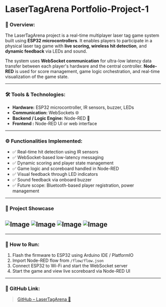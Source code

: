 # LaserTagArena Portfolio-Project-1

### 🔫 Overview:
The LaserTagArena project is a real-time multiplayer laser tag game system built using **ESP32 microcontrollers**. It enables players to participate in a physical laser tag game with **live scoring, wireless hit detection**, and **dynamic feedback** via LEDs and sound.

The system uses **WebSocket communication** for ultra-low latency data transfer between each player's hardware and the central controller. **Node-RED** is used for score management, game logic orchestration, and real-time visualization of the game state.

---

### 🛠️ Tools & Technologies:

- **Hardware:** ESP32 microcontroller, IR sensors, buzzer, LEDs  
- **Communication:** WebSockets 🌐  
- **Backend / Logic Engine:** Node-RED 🔁  
- **Frontend :** Node-RED UI or web interface  

---

### ⚙️ Functionalities Implemented:

- ✅ Real-time hit detection using IR sensors  
- ✅ WebSocket-based low-latency messaging  
- ✅ Dynamic scoring and player state management  
- ✅ Game logic and scoreboard handled in Node-RED  
- ✅ Visual feedback through LED indicators  
- ✅ Sound feedback via onboard buzzer  
- ✅ Future scope: Bluetooth-based player registration, power management

---

### 📸 Project Showcase
![Image](https://github.com/user-attachments/assets/d20bfe5c-3e59-453f-b5cb-c78c1983bb0a)
![Image](https://github.com/user-attachments/assets/ae89eb21-9c34-4452-9875-a0571bfef2a5)
![Image](https://github.com/user-attachments/assets/680278ce-f5cd-43fe-82d8-0fcf248efa77)
![Image](https://github.com/user-attachments/assets/64ff618d-27a2-4648-b03e-4733c0d22e9c)
---



---

### 📌 How to Run:
1. Flash the firmware to ESP32 using Arduino IDE / PlatformIO  
2. Import Node-RED flow from `/flow/flow.json`  
3. Connect ESP32 to Wi-Fi and start the WebSocket server  
4. Start the game and view live scoreboard via Node-RED UI

---

### 🔗 GitHub Link:
> [GitHub – LaserTagArena 🔗](https://github.com/AmeerHamzaDiode/Laser_Tagging)

